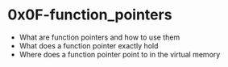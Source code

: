 # 0x0F-function_pointers
- What are function pointers and how to use them
- What does a function pointer exactly hold
- Where does a function pointer point to in the virtual memory

